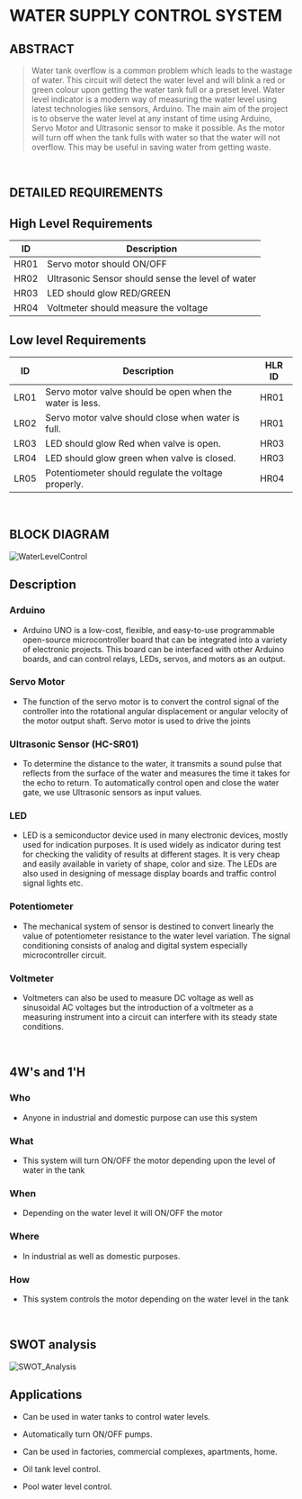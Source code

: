 # **WATER SUPPLY CONTROL SYSTEM**


## **ABSTRACT**
> Water tank overflow is a common problem which leads to the wastage of water. This circuit will detect the water level and will blink a red or green colour upon getting the water tank full or a preset level. Water level indicator is a modern way of measuring the water level using latest technologies like sensors, Arduino. The main aim of the project is to observe the water level at any instant of time using Arduino, Servo Motor and Ultrasonic sensor to make it possible. As the motor will turn off when the tank fulls with water so that the water will not overflow. This may be useful in saving water from getting waste.
<br/>


## **DETAILED REQUIREMENTS**

## **High Level Requirements**
| ID | Description | 
| ----- | ----- | 
| HR01 | Servo motor should ON/OFF |
| HR02 | Ultrasonic Sensor should sense the level of water |
| HR03 | LED should glow RED/GREEN |
| HR04 | Voltmeter should measure the voltage |

## **Low level Requirements**
| ID | Description | HLR ID |
| ------ | --------- | ------ |
| LR01 | Servo motor valve should be open when the water is less. | HR01 |
| LR02 | Servo motor valve should close when water is full. | HR01 |
| LR03 | LED should glow Red when valve is open. | HR03 |
| LR04 | LED should glow green when valve is closed. | HR03 |
| LR05 | Potentiometer should regulate the voltage properly. | HR04 |
<br/>

## **BLOCK DIAGRAM**
![WaterLevelControl](https://user-images.githubusercontent.com/98867361/155748963-c843c468-5965-4576-a6c3-b16b751cb8f5.png)
<br/>


## **Description**

### Arduino
- Arduino UNO is a low-cost, flexible, and easy-to-use programmable open-source microcontroller board that can be integrated into a variety of electronic projects. This board can be interfaced with other Arduino boards, and can control relays, LEDs, servos, and motors as an output. 

### Servo Motor
- The function of the servo motor is to convert the control signal of the controller into the rotational angular displacement or angular velocity of the motor output shaft. Servo motor is used to drive the joints

### Ultrasonic Sensor (HC-SR01)
- To determine the distance to the water, it transmits a sound pulse that reflects from the surface of the water and measures the time it takes for the echo to return. To automatically control open and close the water gate, we use Ultrasonic sensors as input values.

### LED
- LED is a semiconductor device used in many electronic devices, mostly used for indication purposes. It is used widely as indicator during test for checking the validity of results at different stages. It is very cheap and easily available in variety of shape, color and size. The LEDs are also used in designing of message display boards and traffic control signal lights etc.

### Potentiometer
- The mechanical system of sensor is destined to convert linearly the value of potentiometer resistance to the water level variation. The signal conditioning consists of analog and digital system especially microcontroller circuit.

### Voltmeter
- Voltmeters can also be used to measure DC voltage as well as sinusoidal AC voltages but the introduction of a voltmeter as a measuring instrument into a circuit can interfere with its steady state conditions.
<br/>

## **4W's and 1'H**

### Who

- Anyone in industrial and domestic purpose can use this system

### What

- This system will turn ON/OFF the motor depending upon the level of water in the tank

### When
- Depending on the water level it will ON/OFF the motor

### Where
- In industrial as well as domestic purposes.

### How
- This system controls the motor depending on the water level in the tank
<br/>


## SWOT analysis 
![SWOT_Analysis](https://user-images.githubusercontent.com/98867361/157009428-60ec2ea4-6502-4254-9ad5-541c09e2e0b5.png)



## **Applications**

- Can be used in water tanks to control water levels.

- Automatically turn ON/OFF pumps.

- Can be used in factories, commercial complexes, apartments, home.

- Oil tank level control.

- Pool water level control.
